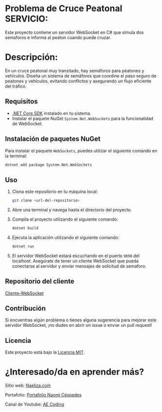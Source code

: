 # Problema de Cruce Peatonal SERVICIO:

Este proyecto contiene un servidor WebSocket en C# que simula dos semaforos e informa al peaton cuando puede cruzar.

# Descripción:

En un cruce peatonal muy transitado, hay semáforos para peatones y vehículos. Diseña un sistema de semáforos que coordine el paso seguro de peatones y vehículos, evitando conflictos y asegurando un flujo eficiente del tráfico.

## Requisitos

- [.NET Core SDK](https://dotnet.microsoft.com/download) instalado en tu sistema.
- Instalar el paquete NuGet `System.Net.WebSockets` para la funcionalidad de WebSocket.

## Instalación de paquetes NuGet

Para instalar el paquete `WebSockets`, puedes utilizar el siguiente comando en la terminal:

```bash
dotnet add package System.Net.WebSockets
```

## Uso

1. Clona este repositorio en tu máquina local:

   ```bash
   git clone <url-del-repositorio>
   ```

2. Abre una terminal y navega hasta el directorio del proyecto.

3. Compila el proyecto utilizando el siguiente comando:

   ```bash
   dotnet build
   ```

4. Ejecuta la aplicación utilizando el siguiente comando:

   ```bash
   dotnet run
   ```

5. El servidor WebSocket estará escuchando en el puerto `9090` del localhost. Asegúrate de tener un cliente WebSocket que pueda conectarse al servidor y enviar mensajes de solicitud de semaforo.

## Repositorio del cliente

[Cliente-WebSocket](https://github.com/Naeliza/Problema-de-Cruce-Peatonal-Cliente]) 

## Contribución

Si encuentras algún problema o tienes alguna sugerencia para mejorar este servidor WebSocket, ¡no dudes en abrir un issue o enviar un pull request!

## Licencia

Este proyecto está bajo la [Licencia MIT](LICENSE).

# ¿Interesado/da en aprender más?

Sitio web: [Naeliza.com](https://naeliza.com/)

Portafolio: [Portafolio Naomi Céspedes](https://naeliza.netlify.app/#home)

Canal de Youtube: [AE Coding](https://www.youtube.com/@AECoding)
